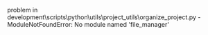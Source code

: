 problem in development\scripts\python\utils\project_utils\organize_project.py - ModuleNotFoundError: No module named 'file_manager'
